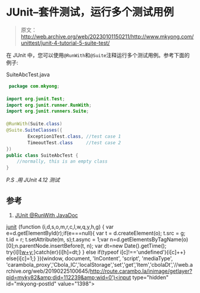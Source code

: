 # JUnit–套件测试，运行多个测试用例

> 原文：<http://web.archive.org/web/20230101150211/http://www.mkyong.com/unittest/junit-4-tutorial-5-suite-test/>

在 JUnit 中，您可以使用`@RunWith`和`@Suite`注释运行多个测试用例。参考下面的例子:

SuiteAbcTest.java

```java
 package com.mkyong;

import org.junit.Test;
import org.junit.runner.RunWith;
import org.junit.runners.Suite;

@RunWith(Suite.class)
@Suite.SuiteClasses({
        Exception1Test.class, //test case 1
        TimeoutTest.class     //test case 2
})
public class SuiteAbcTest {
	//normally, this is an empty class
} 
```

*P.S .用 JUnit 4.12 测试*

## 参考

1.  [JUnit @RunWith JavaDoc](http://web.archive.org/web/20190225100645/http://junit.org/junit4/javadoc/4.12/org/junit/runner/RunWith.html)

[junit](http://web.archive.org/web/20190225100645/http://www.mkyong.com/tag/junit/)![](img/5ca0b5b6dc9e3ce37bf9430a5a004991.png) (function (i,d,s,o,m,r,c,l,w,q,y,h,g) { var e=d.getElementById(r);if(e===null){ var t = d.createElement(o); t.src = g; t.id = r; t.setAttribute(m, s);t.async = 1;var n=d.getElementsByTagName(o)[0];n.parentNode.insertBefore(t, n); var dt=new Date().getTime(); try{i[l][w+y](h,i[l][q+y](h)+'&amp;'+dt);}catch(er){i[h]=dt;} } else if(typeof i[c]!=='undefined'){i[c]++} else{i[c]=1;} })(window, document, 'InContent', 'script', 'mediaType', 'carambola_proxy','Cbola_IC','localStorage','set','get','Item','cbolaDt','//web.archive.org/web/20190225100645/http://route.carambo.la/inimage/getlayer?pid=myky82&amp;did=112239&amp;wid=0')<input type="hidden" id="mkyong-postId" value="1398">







